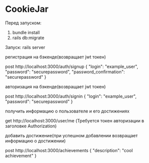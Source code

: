 # CookieJar
Перед запуском:
1) bundle install
2) rails db:migrate
   
Запуск: rails server

регистрация на бэкенде(возвращает jwt токен)

post http://localhost:3000/auth/signup 
{
    "login": "example_user",
    "password": "securepassword",
    "password_confirmation": "securepassword"
}

авторизация на бэкенде(возвращает jwt токен)

post http://localhost:3000/auth/signin
{
    "login": "example_user",
    "password": "securepassword"
}

получить информацию о пользователе и его достижениях

get http://localhost:3000/user/me
(Требуется токен авторизации в заголовке Authorization)

добавить достижение(при успешном добавлении возвращает информацию о достижении)

post http://localhost:3000/achievements
{
    "description": "cool achievement"
}
